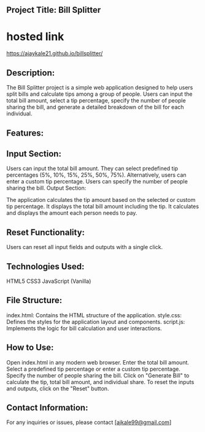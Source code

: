 ## Project Title: Bill Splitter

# hosted link
https://ajaykale21.github.io/billsplitter/

## Description:
The Bill Splitter project is a simple web application designed to help users split bills and calculate tips among a group of people. Users can input the total bill amount, select a tip percentage, specify the number of people sharing the bill, and generate a detailed breakdown of the bill for each individual.

## Features:

## Input Section:

Users can input the total bill amount.
They can select predefined tip percentages (5%, 10%, 15%, 25%, 50%, 75%).
Alternatively, users can enter a custom tip percentage.
Users can specify the number of people sharing the bill.
Output Section:

The application calculates the tip amount based on the selected or custom tip percentage.
It displays the total bill amount including the tip.
It calculates and displays the amount each person needs to pay.

## Reset Functionality:

Users can reset all input fields and outputs with a single click.

## Technologies Used:

HTML5
CSS3
JavaScript (Vanilla)

## File Structure:

index.html: Contains the HTML structure of the application.
style.css: Defines the styles for the application layout and components.
script.js: Implements the logic for bill calculation and user interactions.

## How to Use:

Open index.html in any modern web browser.
Enter the total bill amount.
Select a predefined tip percentage or enter a custom tip percentage.
Specify the number of people sharing the bill.
Click on "Generate Bill" to calculate the tip, total bill amount, and individual share.
To reset the inputs and outputs, click on the "Reset" button.

## Contact Information:

For any inquiries or issues, please contact [ajkale99@gmail.com]
